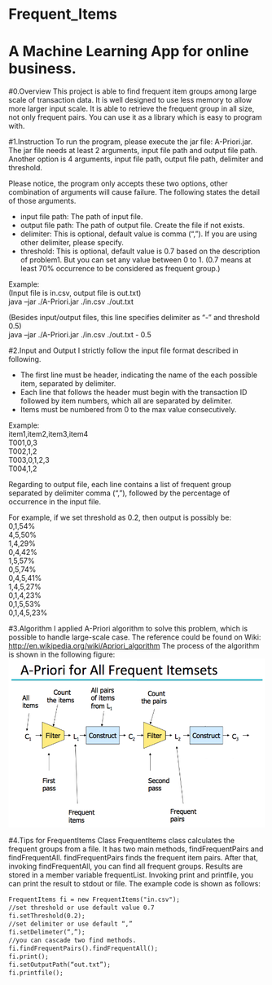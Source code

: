 Frequent_Items
==============
A Machine Learning App for online business.
==============
#0.Overview 
This project is able to find frequent item groups among large scale of transaction data.
It is well designed to use less memory to allow more larger input scale.
It is able to retrieve the frequent group in all size, not only frequent pairs.
You can use it as a library which is easy to program with.

#1.Instruction
To run the program, please execute the jar file: A-Priori.jar. The jar file needs at least 2 arguments, input file path and output file path. Another option is 4 arguments, input file path, output file path, delimiter and threshold. 

Please notice, the program only accepts these two options, other combination of arguments will cause failure. The following states the detail of those arguments.
*	input file path: The path of input file.
*	output file path: The path of output file. Create the file if not exists.
*	delimiter: This is optional, default value is comma (“,”). If you are using other delimiter, please specify.
*	threshold: This is optional, default value is 0.7 based on the description of problem1. But you can set any value between 0 to 1. (0.7 means at least 70% occurrence to be considered as frequent group.)

Example:<br />
(Input file is in.csv, output file is out.txt) <br />
java –jar ./A-Priori.jar ./in.csv ./out.txt<br />

(Besides input/output files, this line specifies delimiter as “-” and threshold 0.5)<br />
java –jar ./A-Priori.jar ./in.csv ./out.txt - 0.5<br />

#2.Input and Output
I strictly follow the input file format described in following.
*	The first line must be header, indicating the name of the each possible item, separated by delimiter.
*	Each line that follows the header must begin with the transaction ID followed by item numbers, which all are separated by delimiter.
*	Items must be numbered from 0 to the max value consecutively.

Example:<br />
item1,item2,item3,item4<br />
T001,0,3<br />
T002,1,2<br />
T003,0,1,2,3<br />
T004,1,2<br />

Regarding to output file, each line contains a list of frequent group separated by delimiter comma (“,”), followed by the percentage of occurrence in the input file.

For example, if we set threshold as 0.2, then output is possibly be:<br />
0,1,54%<br />
4,5,50%<br />
1,4,29%<br />
0,4,42%<br />
1,5,57%<br />
0,5,74%<br />
0,4,5,41%<br />
1,4,5,27%<br />
0,1,4,23%<br />
0,1,5,53%<br />
0,1,4,5,23%<br />

#3.Algorithm
I applied A-Priori algorithm to solve this problem, which is possible to handle large-scale case. The reference could be found on Wiki: http://en.wikipedia.org/wiki/Apriori_algorithm
The process of the algorithm is shown in the following figure: 
![Picture for a-priori algorithm](/resource/apriori.png)
 

#4.Tips for FrequentItems Class
FrequentItems class calculates the frequent groups from a file. It has two main methods, findFrequentPairs and findFrequentAll. findFrequentPairs finds the frequent item pairs. After that, invoking findFrequentAll, you can find all frequent groups. Results are stored in a member variable frequentList. Invoking print and printfile, you can print the result to stdout or file. The example code is shown as follows:
```
FrequentItems fi = new FrequentItems("in.csv");
//set threshold or use default value 0.7
fi.setThreshold(0.2);
//set delimiter or use default “,”
fi.setDelimeter(“,”);
//you can cascade two find methods.
fi.findFrequentPairs().findFrequentAll();
fi.print();
fi.setOutputPath(“out.txt”);
fi.printfile();
```
